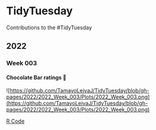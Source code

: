 # TidyTuesday
Contributions to the #TidyTuesday 

## 2022 
### Week 003
#### Chocolate Bar ratings :chocolate_bar:
![https://github.com/TamayoLeivaJ/TidyTuesday/blob/gh-pages/2022/2022_Week_003/Plots/2022_Week_003.png](https://github.com/TamayoLeivaJ/TidyTuesday/blob/gh-pages/2022/2022_Week_003/Plots/2022_Week_003.png)

[R Code](https://github.com/TamayoLeivaJ/TidyTuesday/blob/gh-pages/2022/2022_Week_003/2022_Week_003.R)